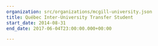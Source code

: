 ```yaml
---
organization: src/organizations/mcgill-university.json
title: Québec Inter-University Transfer Student
start_date: 2014-08-31
end_date: 2017-06-04T23:00:00.000+00:00

---
```

